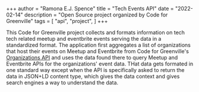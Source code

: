+++
author = "Ramona E.J. Spence"
title = "Tech Events API"
date = "2022-02-14"
description = "Open Source project organized by Code for Greenville"
tags = [
    "api", "project",
]
+++


This Code for Greenville project collects and formats information on tech tech related meetup and eventbrite events serving the data in a standardized format.  <!--more-->
The application first aggregates a list of organizations that host their events on Meetup and Eventbrite from Code for Greenville's [Organizations API](https://github.com/codeforgreenville/OpenData/blob/master/ORGANIZATIONS_API.md) and uses the data found there to query Meetup and Eventbrite APIs for the organizations' event data. THat data gets formated in one standard way except when the API is specifically asked to return the data in JSON+LD content type, which gives the data context and gives search engines a way to understand the data. 


